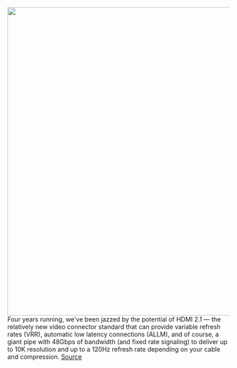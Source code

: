 <img src='https://cdn.vox-cdn.com/thumbor/XY3VdL4FdOGVf2-i2lTEDeDvnIk=/0x0:1000x670/1200x800/filters:focal(420x255:580x415)/cdn.vox-cdn.com/uploads/chorus_image/image/70267758/shutterstock_123837283.1419979871.0.jpg' width='700px' /><br/>
Four years running, we've been jazzed by the potential of HDMI 2.1 — the relatively new video connector standard that can provide variable refresh rates (VRR), automatic low latency connections (ALLM), and of course, a giant pipe with 48Gbps of bandwidth (and fixed rate signaling) to deliver up to 10K resolution and up to a 120Hz refresh rate depending on your cable and compression.
<a href='https://www.theverge.com/2021/12/13/22833233/hdmi-2-1-fake-marketing-brand-frl-vrr-allm-bandwidth'> Source <a/>